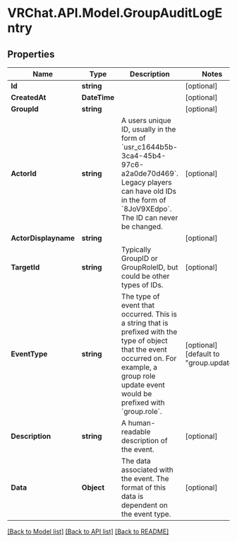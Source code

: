 # VRChat.API.Model.GroupAuditLogEntry

## Properties

Name | Type | Description | Notes
------------ | ------------- | ------------- | -------------
**Id** | **string** |  | [optional] 
**CreatedAt** | **DateTime** |  | [optional] 
**GroupId** | **string** |  | [optional] 
**ActorId** | **string** | A users unique ID, usually in the form of &#x60;usr_c1644b5b-3ca4-45b4-97c6-a2a0de70d469&#x60;. Legacy players can have old IDs in the form of &#x60;8JoV9XEdpo&#x60;. The ID can never be changed. | [optional] 
**ActorDisplayname** | **string** |  | [optional] 
**TargetId** | **string** | Typically GroupID or GroupRoleID, but could be other types of IDs. | [optional] 
**EventType** | **string** | The type of event that occurred. This is a string that is prefixed with the type of object that the event occurred on. For example, a group role update event would be prefixed with &#x60;group.role&#x60;. | [optional] [default to "group.update"]
**Description** | **string** | A human-readable description of the event. | [optional] 
**Data** | **Object** | The data associated with the event. The format of this data is dependent on the event type. | [optional] 

[[Back to Model list]](../README.md#documentation-for-models) [[Back to API list]](../README.md#documentation-for-api-endpoints) [[Back to README]](../README.md)

